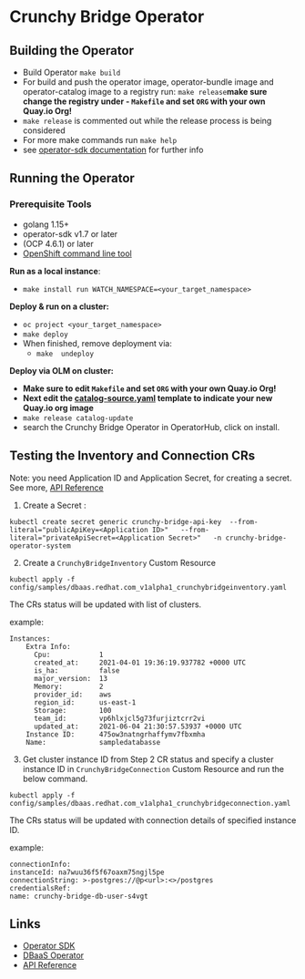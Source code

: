 # Crunchy Bridge Operator

## Building the Operator
- Build Operator `make build`
- For build and push the operator image, operator-bundle image and operator-catalog image to a registry run:  `make release`**make sure change the registry under -  `Makefile` and set `ORG` with your own Quay.io Org!**
- `make release` is commented out while the release process is being considered
- For more make commands run `make help`
- see [operator-sdk documentation](https://sdk.operatorframework.io/docs/building-operators/golang/tutorial/) for further info

## Running the Operator

### Prerequisite Tools

* golang 1.15+
* operator-sdk v1.7 or later
* (OCP 4.6.1) or later 
* [OpenShift command line tool](https://developers.redhat.com/openshift/command-line-tools)

**Run as a local instance**:

- `make install run WATCH_NAMESPACE=<your_target_namespace>`

**Deploy & run on a cluster:**
- `oc project <your_target_namespace>`
- `make deploy`
- When finished, remove deployment via:
    - `make  undeploy`

**Deploy via OLM on cluster:**
- **Make sure to edit `Makefile` and set `ORG` with your own Quay.io Org!**
- **Next edit the [catalog-source.yaml](config/samples/catalog-source.yaml) template to indicate your new Quay.io org image**  
- `make release catalog-update`
- search the Crunchy Bridge Operator in OperatorHub, click on install.

## Testing the Inventory and Connection CRs  

Note: you need Application ID and Application Secret, for creating a secret. See more, [API Reference](https://docs.crunchybridge.com/api/getting_started)

1. Create a Secret :
```
kubectl create secret generic crunchy-bridge-api-key  --from-literal="publicApiKey=<Application ID>"   --from-literal="privateApiSecret=<Application Secret>"   -n crunchy-bridge-operator-system
```
2. Create a `CrunchyBridgeInventory` Custom Resource
```
kubectl apply -f config/samples/dbaas.redhat.com_v1alpha1_crunchybridgeinventory.yaml
```
The CRs status will be updated with list of clusters.

example: 
```
Instances:
    Extra Info:
      Cpu:            1
      created_at:     2021-04-01 19:36:19.937782 +0000 UTC
      is_ha:          false
      major_version:  13
      Memory:         2
      provider_id:    aws
      region_id:      us-east-1
      Storage:        100
      team_id:        vp6hlxjcl5g73furjiztcrr2vi
      updated_at:     2021-06-04 21:30:57.53937 +0000 UTC
    Instance ID:      475ow3natngrhaffymv7fbxmha
    Name:             sampledatabasse

```
3. Get cluster instance ID from Step 2 CR status and specify a cluster instance ID in `CrunchyBridgeConnection` Custom Resource and run the below command.
  ```
  kubectl apply -f config/samples/dbaas.redhat.com_v1alpha1_crunchybridgeconnection.yaml
 ``` 
The CRs status will be updated with connection details of specified instance ID.

example:
```
connectionInfo:
instanceId: na7wuu36f5f67oaxm75ngjl5pe
connectionString: >-postgres://@p<url>:<>/postgres
credentialsRef:
name: crunchy-bridge-db-user-s4vgt
```
## Links

* [Operator SDK](https://github.com/operator-framework/operator-sdk)
* [DBaaS Operator](https://github.com/RHEcosystemAppEng/dbaas-operator)
* [API Reference](https://docs.crunchybridge.com/api/getting_started)